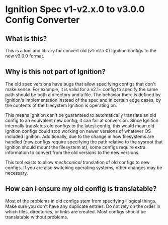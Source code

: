 Ignition Spec v1-v2.x.0 to v3.0.0 Config Converter
===================================================

## What is this?

This is a tool and library for convert old (v1-v2.x.0) Ignition configs to the
new v3.0.0 format.

## Why is this not part of Ignition?

The old spec versions have bugs that allow specifying configs that don't make
sense. For example, it is valid for a v2.1+ config to specify the same path
should be both a directory and a file. The behavior there is defined by
Ignition's implementation instead of the spec and in certain edge cases, by the
contents of the filesystem Ignition is operating on.

This means Ignition can't be guaranteed to automatically translate an old
config to an equivalent new config; it can fail at conversion. Since Ignition
internally translates old configs to the latest config, this would mean old
Ignition configs could stop working on newer versions of whatever OS included
Ignition. Additionally, due to the change in how filesystems are handled (new
configs require specifying the path relative to the sysroot that Ignition
should mount the filesystem at), some configs require extra information to
convert from the old versions to the new versions.

This tool exists to allow _mechcanical_ translation of old configs to new
configs. If you are also switching operating systems, other changes may be
necessary.

## How can I ensure my old config is translatable?

Most of the problems in old configs stem from specifying illogical things. Make
sure you don't have any duplicate entries. Do not rely on the order in which
files, directories, or links are created. Most configs should be translatable
without problems.

